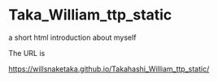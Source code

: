 # Taka_William_ttp_static
a short html introduction about myself

The URL is 

https://willsnaketaka.github.io/Takahashi_William_ttp_static/
